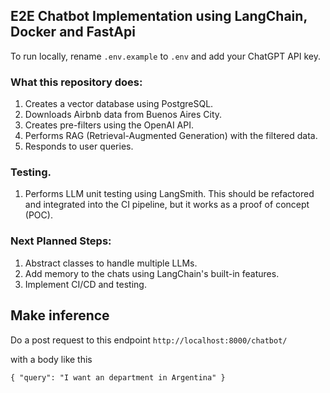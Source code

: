## E2E Chatbot Implementation using LangChain, Docker and FastApi

To run locally, rename `.env.example` to `.env` and add your ChatGPT API key.

### What this repository does:

1. Creates a vector database using PostgreSQL.
2. Downloads Airbnb data from Buenos Aires City.
3. Creates pre-filters using the OpenAI API.
4. Performs RAG (Retrieval-Augmented Generation) with the filtered data.
5. Responds to user queries.


### Testing.
1) Performs LLM unit testing using LangSmith. This should be refactored and integrated into the CI pipeline, but it works as a proof of concept (POC).

### Next Planned Steps:

1. Abstract classes to handle multiple LLMs.
2. Add memory to the chats using LangChain's built-in features.
3. Implement CI/CD and testing.


## Make inference
Do a post request to this endpoint
`http://localhost:8000/chatbot/`

with a body like this

`
{
    "query": "I want an department in Argentina"
}
`
